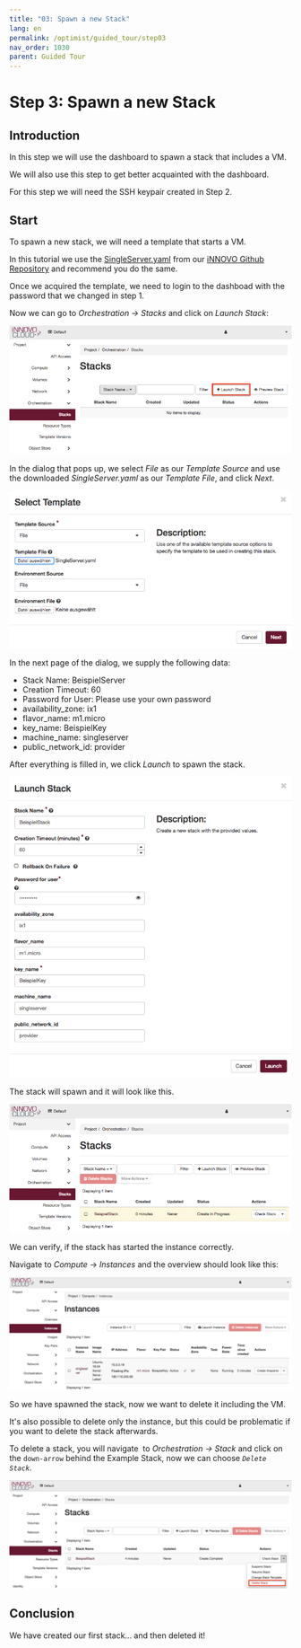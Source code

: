 ```yaml
---
title: "03: Spawn a new Stack"
lang: en
permalink: /optimist/guided_tour/step03
nav_order: 1030
parent: Guided Tour
---
```


Step 3: Spawn a new Stack
=========================

Introduction
------------

In this step we will use the dashboard to spawn a stack that includes a
VM.

We will also use this step to get better acquainted with the dashboard.

For this step we will need the SSH keypair created in Step 2.

Start
-----

To spawn a new stack, we will need a template that starts a VM.

In this tutorial we use
the [SingleServer.yaml](https://github.com/innovocloud/openstack_examples/blob/master/heat/templates/SingleServer/SingleServer.yaml) from
our [iNNOVO Github Repository](https://github.com/innovocloud) and recommend you do the same.

Once we acquired the template, we need to login to the dashboad with the
password that we changed in step 1.

Now we can go to *Orchestration → Stacks* and click on *Launch Stack*:

![](attachments/13536111.png)

In the dialog that pops up, we select *File* as our *Template Source*
and use the downloaded *SingleServer.yaml* as our *Template File*, and
click *Next*.

![](attachments/13536112.png)

In the next page of the dialog, we supply the following data:

-   Stack Name: BeispielServer
-   Creation Timeout: 60
-   Password for User: Please use your own password
-   availability\_zone: ix1
-   flavor\_name: m1.micro
-   key\_name: BeispielKey
-   machine\_name: singleserver
-   public\_network\_id: provider

After everything is filled in, we click *Launch* to spawn the stack.

![](attachments/13536113.png)

The stack will spawn and it will look like this.

![](attachments/13536114.png)

We can verify, if the stack has started the instance correctly.

Navigate to *Compute* -\> *Instances* and the overview should look like
this:

![](attachments/13536115.png)

So we have spawned the stack, now we want to delete it including the
VM.

It's also possible to delete only the instance, but this could be
problematic if you want to delete the stack afterwards.

To delete a stack, you will navigate  to *Orchestration* *-\>* *Stack*
and click on the `down-arrow` behind the Example Stack, now we can
choose *`Delete Stack`*.

![](attachments/13536116.png)

Conclusion
----------

We have created our first stack... and then deleted it!

